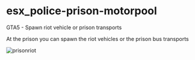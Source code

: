 # esx_police-prison-motorpool
GTA5 - Spawn riot vehicle or prison transports


At the prison you can spawn the riot vehicles or the prison bus transports

![prisonriot](https://user-images.githubusercontent.com/91137866/184634409-d0195dce-ef6c-45da-8dc9-0284eef719ef.JPG)
